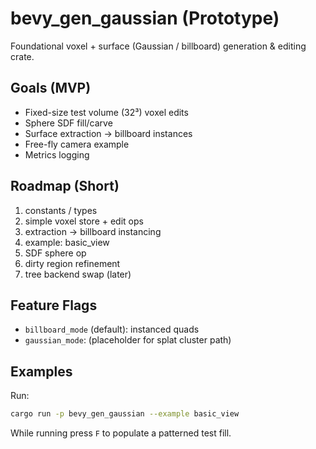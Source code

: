 # bevy_gen_gaussian (Prototype)

Foundational voxel + surface (Gaussian / billboard) generation & editing crate.

## Goals (MVP)
- Fixed-size test volume (32³) voxel edits
- Sphere SDF fill/carve
- Surface extraction -> billboard instances
- Free-fly camera example
- Metrics logging

## Roadmap (Short)
1. constants / types
2. simple voxel store + edit ops
3. extraction -> billboard instancing
4. example: basic_view
5. SDF sphere op
6. dirty region refinement
7. tree backend swap (later)

## Feature Flags
- `billboard_mode` (default): instanced quads
- `gaussian_mode`: (placeholder for splat cluster path)

## Examples
Run:
```bash
cargo run -p bevy_gen_gaussian --example basic_view
```
While running press `F` to populate a patterned test fill.
